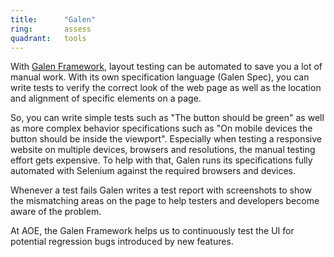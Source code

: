 ```yaml
---
title:      "Galen"
ring:       assess
quadrant:   tools
---
```


With [Galen Framework](http://galenframework.com/), layout testing can be automated to save you a lot of manual work. With its own specification language (Galen Spec), you can write tests to verify the correct look of the web page as well as the location and alignment of specific elements on a page.

So, you can write simple tests such as "The button should be green" as well as more complex behavior specifications such as "On mobile devices the button should be inside the viewport". Especially when testing a responsive website on multiple devices, browsers and resolutions, the manual testing effort gets expensive. To help with that, Galen runs its specifications fully automated with Selenium against the required browsers and devices.

Whenever a test fails Galen writes a test report with screenshots to show the mismatching areas on the page to help testers and developers become aware of the problem.

At AOE, the Galen Framework helps us to continuously test the UI for potential regression bugs introduced by new features.
